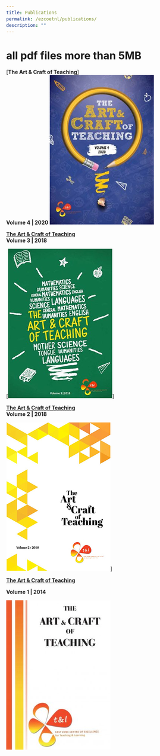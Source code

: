 ```yaml
---
title: Publications
permalink: /ezcoetnl/publications/
description: ""
---
```

# all pdf files more than 5MB

[**The Art & Craft of Teaching**]<br>
**Volume 4 | 2020**
![](/images/DHS-The-Art-Craft-of-Teaching-Vol-4-2020-280x400.jpg)


[**The Art & Craft of Teaching**](https://dunmanhigh.moe.edu.sg/wp-content/themes/dhs/assets/flipbook/DHS-Publication-Vol-3-2018_Latest/)  
**Volume 3 | 2018**

[![Vol 3_1](/images/Vol-3_1-1-280x400.jpg)]

[**The Art & Craft of Teaching**](https://dunmanhigh.moe.edu.sg/wp-content/themes/dhs/assets/flipbook/DHS-The-Art-Craft-of-Teaching-Vol.-2-2016/)  
**Volume 2 | 2018**

![](/images/Vol-2_1.jpg)]


[**The Art & Craft of Teaching**](https://dunmanhigh.moe.edu.sg/wp-content/uploads/2020/11/The-Art-Craft-of-Teaching-Vol-1_2014.pdf)  

**Volume 1 | 2014**

![The Art & Craft of Teaching Vol 1_2014_01](/images/The-Art-Craft-of-Teaching-Vol-1_2014_01-280x400.jpg)